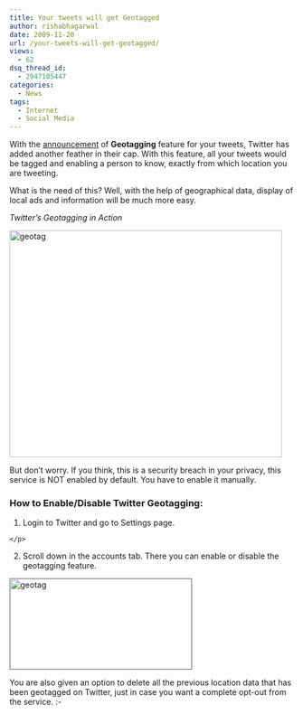 ```yaml
---
title: Your tweets will get Geotagged
author: rishabhagarwal
date: 2009-11-20
url: /your-tweets-will-get-geotagged/
views:
  - 62
dsq_thread_id:
  - 2947105447
categories:
  - News
tags:
  - Internet
  - Social Media
---
```

With the <a href="http://blog.twitter.com/2009/11/think-globally-tweet-locally.html" onclick="_gaq.push(['_trackEvent', 'outbound-article', 'http://blog.twitter.com/2009/11/think-globally-tweet-locally.html', 'announcement']);" >announcement</a> of **Geotagging** feature for your tweets, Twitter has added another feather in their cap. With this feature, all your tweets would be tagged and enabling a person to know, exactly from which location you are tweeting.

What is the need of this? Well, with the help of geographical data, display of local ads and information will be much more easy.

*Twitter&#8217;s Geotagging in Action*

<img class="alignnone size-full wp-image-16960" src="http://cdn.devilsworkshop.org/files/2009/11/geotag1.jpeg" alt="geotag" width="482" height="402" />

But don&#8217;t worry. If you think, this is a security breach in your privacy, this service is NOT enabled by default. You have to enable it manually.

### How to Enable/Disable Twitter Geotagging:

  1. <p style="margin-bottom: 0cm;">
      Login to Twitter and go to Settings page.
    </p>

  2. Scroll down in the accounts tab. There you can enable or disable the geotagging feature.

<img class="size-full wp-image-16948 alignnone" style="border: 1px solid grey;" src="http://cdn.devilsworkshop.org/files/2009/11/geotag.jpeg" alt="geotag" width="321" height="160" />

You are also given an option to delete all the previous location data that has been geotagged on Twitter, just in case you want a complete opt-out from the service. <img src="http://devilsworkshop.org/wp-includes/images/smilies/simple-smile.png" alt=":-)" class="wp-smiley" style="height: 1em; max-height: 1em;" />
